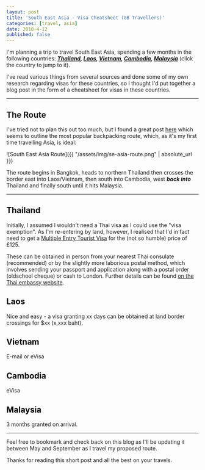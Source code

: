 ```yaml
---
layout: post
title: 'South East Asia - Visa Cheatsheet (GB Travellers)'
categories: [travel, asia]
date: 2018-4-12
published: false
---
```


I'm planning a trip to travel South East Asia, spending a few months in the following countries: **_[Thailand](#Thailand), [Laos](#Laos), [Vietnam](#Vietnam), [Cambodia](#Cambodia), [Malaysia](#Malaysia)_** (click the country to jump to it).

I've read various things from several sources and done some of my own research regarding visas for these countries, so I thought I'd put together a blog post in the form of a cheatsheet for visas in these countries.

---

## The Route

I've tried not to plan this out too much, but I found a great post [here](http://myfunkytravel.com/backpacking-route-south-east-asia.html) which seems to outline the most popular backpacking route, which, as it's my first time travelling Asia, is ideal:

![South East Asia Route]({{ "/assets/img/se-asia-route.png" | absolute_url }})

The route begins in Bangkok, heads to northern Thailand then crosses the border east into Laos/Vietnam, then south into Cambodia, west **_back into_** Thailand and finally south until it hits Malaysia.

---

## <a style="color:black;" name="Thailand">Thailand</a>

Initially, I assumed I wouldn't need a Thai visa as I could use the "visa exemption". As I'm re-entering by land, however, I realised that I'd in fact need to get a [Multiple Entry Tourist Visa](https://www.tielandtothailand.com/thailand-multiple-entry-tourist-visa-requirements/) for the (not so humble) price of £125.

These can be obtained in person from your nearest Thai consulate (recommended) or by the slightly more laborious postal method, which involves sending your passport and application along with a postal order (oldschool cheque) or cash to London. Further details can be found [on the Thai embassy website](http://www.thaiembassy.org/london/en/services).

## <a style="color:black;" name="Laos">Laos</a>

Nice and easy - a visa granting xx days can be obtained at land border crossings for $xx (x,xxx baht).

## <a style="color:black;" name="Vietnam">Vietnam</a>

E-mail or eVisa

## <a style="color:black;" name="Cambodia">Cambodia</a>

eVisa

## <a style="color:black;" name="Malaysia">Malaysia</a>

3 months granted on arrival.

---

Feel free to bookmark and check back on this blog as I'll be updating it between May and September as I travel my proposed route.

Thanks for reading this short post and all the best on your travels.
